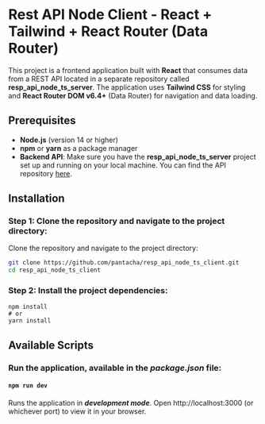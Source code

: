 # Rest API Node Client - React + Tailwind + React Router (Data Router)

This project is a frontend application built with **React** that consumes data from a REST API located in a separate repository called **resp_api_node_ts_server**. The application uses **Tailwind CSS** for styling and **React Router DOM v6.4+** (Data Router) for navigation and data loading.

## Prerequisites

- **Node.js** (version 14 or higher)
- **npm** or **yarn** as a package manager
- **Backend API**: Make sure you have the **resp_api_node_ts_server** project set up and running on your local machine. You can find the API repository [here](https://github.com/your-username/resp_api_node_ts_server).

## Installation

### Step 1: Clone the repository and navigate to the project directory:

Clone the repository and navigate to the project directory:

```bash
git clone https://github.com/pantacha/resp_api_node_ts_client.git
cd resp_api_node_ts_client
```
### Step 2: Install the project dependencies:

```
npm install
# or
yarn install
```

## Available Scripts

### Run the application, available in the ***package.json*** file:

#### `npm run dev`

Runs the application in ***development mode***. Open http://localhost:3000 (or whichever port) to view it in your browser.

